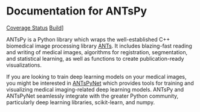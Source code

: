 # Documentation for ANTsPy

[Coverage Status](https://coveralls.io/repos/github/ANTsX/ANTsPy/badge.svg?branch=master)
[Build](https://github.com/ANTsX/ANTsPy/actions/workflows/wheels.yml/badge.svg)]

ANTsPy is a Python library which wraps the well-established C++ biomedical image processing library [ANTs](https://github.com/ANTsX/ANTs). It includes blazing-fast reading and writing of medical images, algorithms for registration, segmentation, and statistical learning, as well as functions to create publication-ready visualizations.

If you are looking to train deep learning models on your medical images, you might be interested in [ANTsPyNet](https://github.com/ANTsX/ANTsPy) which provides tools for training and visualizing medical imaging-related deep learning models. ANTsPy and ANTsPyNet seamlessly integrate with the greater Python community, particularly deep learning libraries, scikit-learn, and numpy.
